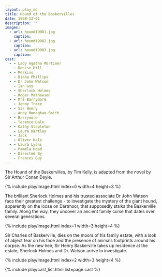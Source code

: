```yaml
---
layout: play_md
title: Hound of the Baskervilles
date: 1998-12-01
description: ''
images:
  - url: hound19981.jpg
    caption:
  - url: hound19982.jpg
    caption:
  - url: hound19983.jpg
    caption:
cast:
  - - Lady Agatha Mortimer  
    - Denise Hill
  - - Perkins   
    - Diana Phillips
  - - Dr John Watson
    - Ian Guy
  - - Sherlock Holmes
    - Roger Mathewson
  - - Mrs Barrymore  
    - Jenny Trace
  - - Sir Henry  
    - Andy Monaghan-Smith
  - - Barrymore  
    - Terence Dale
  - - Kathy Stapleton
    - Laura Hartley
  - - Jack  
    - Oliver Hale
  - - Laura Lyons
    - Pamela Hoad
  - - Directed By  
    - Frances Guy
---
```


The Hound of the Baskervilles, by Tim Kelly, is adapted from the novel by Sir Arthur Conan Doyle.

{% include play/image.html index=0 width=4 height=3 %}

The brilliant Sherlock Holmes and his trusted associate Dr John Watson face their greatest challenge - to investigate the mystery of the giant hound, apparently on the loose on Dartmoor, that supposedly stalks the Baskerville family. Along the way, they uncover an ancient family curse that dates over several generations.

{% include play/image.html index=1 width=3 height=4 %}

Sir Charles of Baskerville, dies on the moors of his family estate, with a look of abject fear on his face and the presence of animals footprints around his corpse. As the new heir, Sir Henry Baskerville takes up residence at the estate, Sherlock Holmes and Dr. Watson arrive to investigate.

{% include play/image.html index=2 width=3 height=4 %}

{% include play/cast_list.html list=page.cast %}

